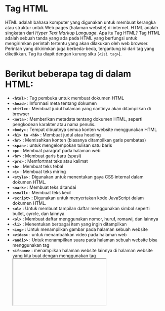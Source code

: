 # Tag HTML
HTML adalah bahasa komputer yang digunakan untuk membuat kerangka atau struktur untuk Web pages (halaman website) di internet.
 HTML adalah singkatan dari *Hyper Text Markup Language*.
 Apa itu Tag HTML? Tag HTML adalah sebuah tanda yang ada pada HTML yang berfungsi untuk mengirimkan perintah tertentu yang akan dilakukan oleh web browser. Perintah yang dikirimkan juga berbeda-beda, tergantung isi dari tag yang diketikkan.
Tag itu diapit dengan kurung siku (`<isi tag>`). 
# Berikut beberapa tag di dalam HTML: 
- **`<html>`** : Tag pembuka untuk membuat dokumen HTML
- **`<head>`** : Informasi meta tentang dokumen
- **`<title>`** : Membuat judul halaman yang nantinya akan ditampilkan di browser
- **`<meta>`** : Memberikan metadata tentang dokumen HTML, seperti pengkodean karakter atau nama penulis.
- **`<body>`** : Tempat dibuatnya semua konten website menggunakan HTML
- **`<h1> to <h6>`** : Membuat judul atau heading
- **`<hr>`** : Memisahkan konten (biasanya ditampilkan garis pembatas)
- **`<span>`** : untuk mengelompokan tulisan satu baris
- **`<p>`**	: Membuat paragraf pada halaman web
- **`<br>`**	: Membuat garis baru (spasi)
- **`<pre>`**	: Memfortmat teks atau kalimat
- **`<b>`**	: Membuat teks tebal
- **`<i>`**	: Membuat teks miring
- **`<style>`** : Digunakan untuk menentukan gaya CSS internal dalam dokumen HTML.
- **`<mark>`**	: Membuat teks ditandai
- **`<small>`** :	 Membuat teks kecil
- **`<script>`** : Digunakan untuk menyertakan kode JavaScript dalam dokumen HTML.
- **`<ul>`**	: Untuk membuat tampilan daftar menggunakan simbol seperti bullet, cyrcle, dan lainnya.
- **`<ol>`**	: Membuat daftar menggunakan nomor, huruf, romawi, dan lainnya
- **`<li>`** : Menentukan berbagai item yang ingin ditampilkan
- **`<img>`**	: Untuk menampilkan gambar pada halaman sebuah website
- **`<video>`** : untuk menambahkan video pada halaman web
- **`<audio>`** : Untuk menampilkan suara pada halaman sebuah website bisa menggunakan tag <audio>
- **`<iframe>`** : menampilkan halaman website lainnya di halaman website yang kita buat dengan menggunakan tag <iframe>.


 
 
